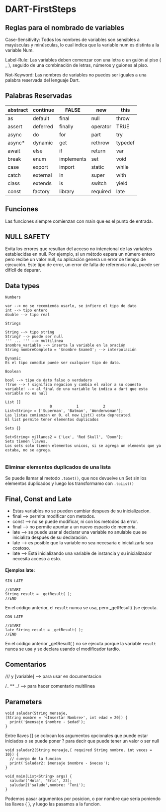 # DART-FirstSteps

## Reglas para el nombrado de variables

Case-Sensitivity: Todos los nombres de variables son sensibles a mayúsculas y minúsculas, lo cual indica que la variable num es distinta a la variable Num.

Label-Rule: Las variables deben comenzar con una letra o un guión al piso ( \_ ), seguido de una combinación de letras, números y guiones al piso.

Not-Keyword: Las nombres de variables no puedes ser iguales a una palabra reservada del lenguaje Dart.

## Palabras Reservadas

| abstract | continue | FALSE      | new      | this    |
| -------- | -------- | ---------- | -------- | ------- |
| as       | default  | final      | null     | throw   |
| assert   | deferred | finally    | operator | TRUE    |
| async    | do       | for        | part     | try     |
| async\*  | dynamic  | get        | rethrow  | typedef |
| await    | else     | if         | return   | var     |
| break    | enum     | implements | set      | void    |
| case     | export   | import     | static   | while   |
| catch    | external | in         | super    | with    |
| class    | extends  | is         | switch   | yield   |
| const    | factory  | library    | required | late    |

## Funciones

Las funciones siempre comienzan con main que es el punto de entrada.

## NULL SAFETY

Evita los errores que resultan del acceso no intencional de las variables establecidas en null. Por ejemplo, si un método espera un número entero pero recibe un valor null, su aplicación genera un error de tiempo de ejecución. Este tipo de error, un error de falta de referencia nula, puede ser difícil de depurar.

## Data types

```
Numbers

var --> no se recomienda usarlo, se infiere el tipo de dato
int --> tipo entero
double --> tipo real

Strings

String --> tipo string
String? --> puede ser null
''' ... ''' --> multilinea
$nombre_variable --> inserta la variable en la oración
String nombreCompleto = '$nombre $name3'; --> interpolación

Dynamic
Es el tipo comodin puede ser cualquier tipo de dato.

Boolean

bool --> tipo de dato falso o verdadero
!true --> ! significa negacion y cambia el valor a su opuesto
variable! --> al final de una variable le indica a dart que esta variable no es null

List []
                    0           1           2
List<String> = ['Superman', 'Batman', 'Wonderwoman'];
Las listas comienzan en 0, el new List() esta deprecated.
El list permite tener elementos duplicados

Sets {}

Set<String> villanos2 = {'Lex', 'Red Skull', 'Doom'};
Sets tienen llaves.
Los sets solo tienen elementos unicos, si se agrega un elemento que ya estaba, no se agrega.


```

### Eliminar elementos duplicados de una lista

Se puede llamar al metodo `.toSet()`, que nos devuelve un Set sin los elementos duplicados y luego los transformamo con `.toList()`

## Final, Const and Late

- Estas variables no se pueden cambiar despues de su inicializacion.
- final --> permite modificar con metodos.
- const --> no se puede modificar, ni con los metodos da error.
- final --> no permite apuntar a un nuevo espacio de memoria.
- late --> se puede usar al declarar una variable no anulable que se inicializa después de su declaración.
- late --> es posible que la variable no sea necesaria e inicializarla sea costoso.
- late --> Está inicializando una variable de instancia y su inicializador necesita acceso a esto.

#### Ejemplos late:

```
SIN LATE

//START
String result = _getResult( );
//END
```

En el código anterior, el `result` nunca se usa, pero \_getResult( )se ejecuta.

```
CON LATE

//START
late String result = _getResult( );
//END
```

En el código anterior \_getResult( ) no se ejecuta porque la variable `result` nunca se usa y se declara usando el modificador tardío.

## Comentarios

/// y [variable] --> para usar en documentacion

/_ \*\* _/ --> para hacer comentario multilinea

## Parameters

```
void saludar(String mensaje,
[String nombre = '<Insertar Nombre>', int edad = 20]) {
  print('$mensaje $nombre - $edad');
}
```

Entre llaves [] se colocan los argumentos opcionales que puede estar iniciados o se puede poner ? para decir que puede tener un valor o ser null

```
void saludar2(String mensaje,{ required String nombre, int veces = 10}) {
  // cuerpo de la funcion
  print('Saludar2: $mensaje $nombre - $veces');
}

```

```
void main(List<String> args) {
  saludar('Hola', 'Eric', 23);
  saludar2('saludo',nombre: 'Toni');
}

```

Podemos pasar argumentos por posicion, o por nombre que seria poniendo las llaves { }, y luego las pasamos a la funcion.
